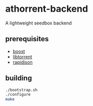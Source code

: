 # athorrent-backend
A lightweight seedbox backend

## prerequisites
- [boost](http://www.boost.org/)
- [libtorrent](http://www.libtorrent.org/)
- [rapidjson](http://rapidjson.org/)

## building
``` sh
./bootstrap.sh
./configure
make
```